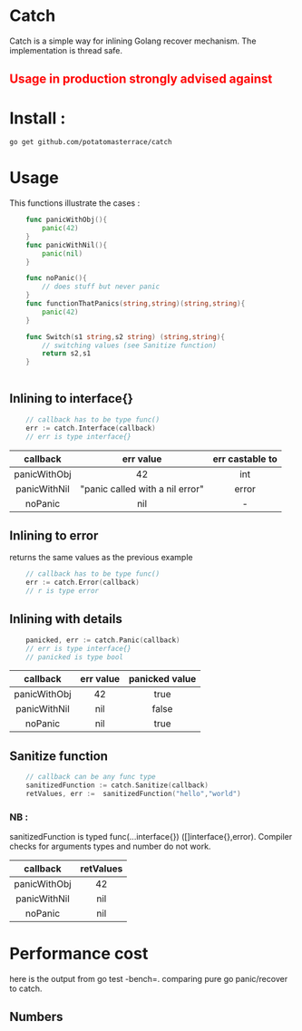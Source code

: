 # Catch 
Catch is a simple way for inlining Golang recover mechanism.
The implementation is thread safe.
<h2 style="color:red"> Usage in production strongly advised against</h2>

# Install :
    go get github.com/potatomasterrace/catch
# Usage
This functions illustrate the cases : 
```Go
    func panicWithObj(){
        panic(42)
    }
    func panicWithNil(){
        panic(nil)
    }

    func noPanic(){
        // does stuff but never panic
    }
    func functionThatPanics(string,string)(string,string){
        panic(42)
    }

    func Switch(s1 string,s2 string) (string,string){
        // switching values (see Sanitize function)
        return s2,s1
    }
    
```
## Inlining to interface{}
``` Go
    // callback has to be type func()
    err := catch.Interface(callback)
    // err is type interface{}
```
|    callback      |            err    value         | err castable to |
|:----------------:|:-------------------------------:|:---------------:|
|   panicWithObj   |                42               |       int       |
|   panicWithNil   | "panic called with a nil error" |      error      |
|      noPanic     |               nil               |        -        |

## Inlining to error
returns the same values as the previous example
``` Go
    // callback has to be type func()
    err := catch.Error(callback)
    // r is type error
```
## Inlining with details
``` Go
    panicked, err := catch.Panic(callback)
    // err is type interface{}
    // panicked is type bool 
```
|    callback      |            err    value         | panicked value  |
|:----------------:|:-------------------------------:|:---------------:|
|   panicWithObj   |                42               |      true       |
|   panicWithNil   |               nil               |      false      |
|      noPanic     |               nil               |      true       |
## Sanitize function
```Go
    // callback can be any func type
    sanitizedFunction := catch.Sanitize(callback)
    retValues, err :=  sanitizedFunction("hello","world")
```
### NB :
sanitizedFunction is typed func(...interface{}) ([]interface{},error).
Compiler checks for arguments types and number do not work.

|    callback      |            retValues            |
|:----------------:|:-------------------------------:|
|   panicWithObj   |                42               |
|   panicWithNil   |               nil               |
|      noPanic     |               nil               |

# Performance cost 
here is the output from go test -bench=. comparing pure go panic/recover to catch.

## Numbers 